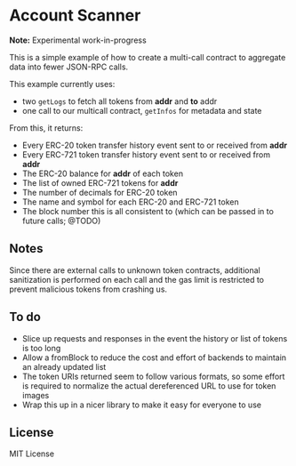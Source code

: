 Account Scanner
===============

**Note:** Experimental work-in-progress

This is a simple example of how to create a multi-call contract
to aggregate data into fewer JSON-RPC calls.

This example currently uses:

- two `getLogs` to fetch all tokens from **addr** and **to** addr
- one call to our multicall contract, `getInfos` for metadata and state

From this, it returns:

- Every ERC-20 token transfer history event sent to or received from **addr**
- Every ERC-721 token transfer history event sent to or received from **addr**
- The ERC-20 balance for **addr** of each token
- The list of owned ERC-721 tokens for **addr**
- The number of decimals for ERC-20 token
- The name and symbol for each ERC-20 and ERC-721 token
- The block number this is all consistent to (which can be passed in to future calls; @TODO)

Notes
-----

Since there are external calls to unknown token contracts, additional sanitization is
performed on each call and the gas limit is restricted to prevent malicious tokens
from crashing us.

To do
-----

- Slice up requests and responses in the event the history or list of tokens is too long
- Allow a fromBlock to reduce the cost and effort of backends to maintain an already updated list
- The token URIs returned seem to follow various formats, so some effort is required to normalize the actual dereferenced URL to use for token images
- Wrap this up in a nicer library to make it easy for everyone to use

License
-------

MIT License
